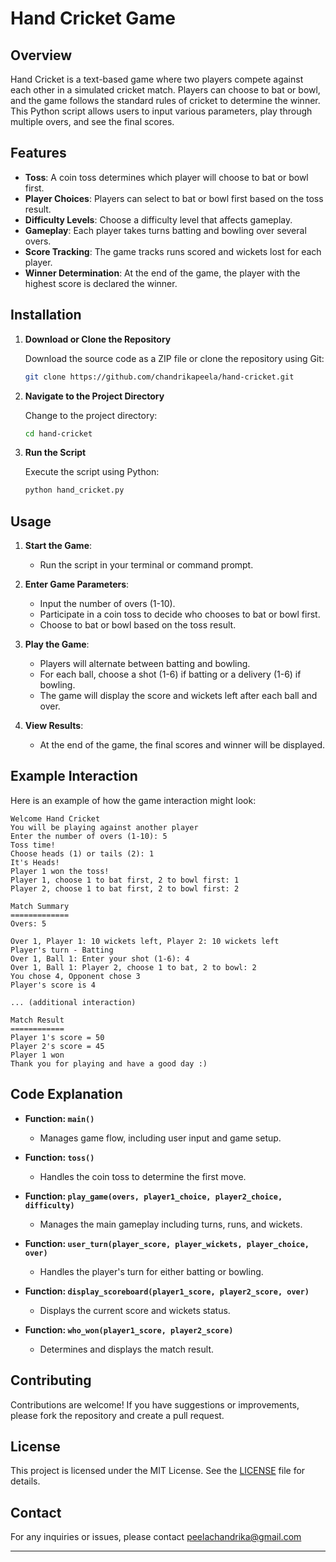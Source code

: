 
# Hand Cricket Game

## Overview

Hand Cricket is a text-based game where two players compete against each other in a simulated cricket match. Players can choose to bat or bowl, and the game follows the standard rules of cricket to determine the winner. This Python script allows users to input various parameters, play through multiple overs, and see the final scores.

## Features

- **Toss**: A coin toss determines which player will choose to bat or bowl first.
- **Player Choices**: Players can select to bat or bowl first based on the toss result.
- **Difficulty Levels**: Choose a difficulty level that affects gameplay.
- **Gameplay**: Each player takes turns batting and bowling over several overs.
- **Score Tracking**: The game tracks runs scored and wickets lost for each player.
- **Winner Determination**: At the end of the game, the player with the highest score is declared the winner.

## Installation

1. **Download or Clone the Repository**

   Download the source code as a ZIP file or clone the repository using Git:
   ```bash
   git clone https://github.com/chandrikapeela/hand-cricket.git
   ```

2. **Navigate to the Project Directory**

   Change to the project directory:
   ```bash
   cd hand-cricket
   ```

3. **Run the Script**

   Execute the script using Python:
   ```bash
   python hand_cricket.py
   ```

## Usage

1. **Start the Game**:
   - Run the script in your terminal or command prompt.

2. **Enter Game Parameters**:
   - Input the number of overs (1-10).
   - Participate in a coin toss to decide who chooses to bat or bowl first.
   - Choose to bat or bowl based on the toss result.

3. **Play the Game**:
   - Players will alternate between batting and bowling.
   - For each ball, choose a shot (1-6) if batting or a delivery (1-6) if bowling.
   - The game will display the score and wickets left after each ball and over.

4. **View Results**:
   - At the end of the game, the final scores and winner will be displayed.

## Example Interaction

Here is an example of how the game interaction might look:

```
Welcome Hand Cricket
You will be playing against another player
Enter the number of overs (1-10): 5
Toss time!
Choose heads (1) or tails (2): 1
It's Heads!
Player 1 won the toss!
Player 1, choose 1 to bat first, 2 to bowl first: 1
Player 2, choose 1 to bat first, 2 to bowl first: 2

Match Summary
=============
Overs: 5

Over 1, Player 1: 10 wickets left, Player 2: 10 wickets left
Player's turn - Batting
Over 1, Ball 1: Enter your shot (1-6): 4
Over 1, Ball 1: Player 2, choose 1 to bat, 2 to bowl: 2
You chose 4, Opponent chose 3
Player's score is 4

... (additional interaction)

Match Result
============
Player 1's score = 50
Player 2's score = 45
Player 1 won
Thank you for playing and have a good day :)
```

## Code Explanation

- **Function: `main()`**
  - Manages game flow, including user input and game setup.
  
- **Function: `toss()`**
  - Handles the coin toss to determine the first move.

- **Function: `play_game(overs, player1_choice, player2_choice, difficulty)`**
  - Manages the main gameplay including turns, runs, and wickets.

- **Function: `user_turn(player_score, player_wickets, player_choice, over)`**
  - Handles the player's turn for either batting or bowling.

- **Function: `display_scoreboard(player1_score, player2_score, over)`**
  - Displays the current score and wickets status.

- **Function: `who_won(player1_score, player2_score)`**
  - Determines and displays the match result.

## Contributing

Contributions are welcome! If you have suggestions or improvements, please fork the repository and create a pull request.

## License

This project is licensed under the MIT License. See the [LICENSE](LICENSE) file for details.

## Contact

For any inquiries or issues, please contact peelachandrika@gmail.com

---
